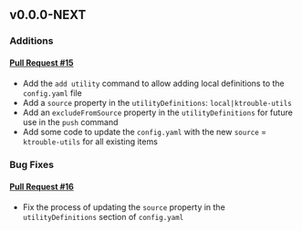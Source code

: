 ## v0.0.0-NEXT

### Additions

#### [Pull Request #15](https://github.com/Maahsome/ktrouble/pull/15)

- Add the `add utility` command to allow adding local definitions to the `config.yaml` file
- Add a `source` property in the `utilityDefinitions`: `local|ktrouble-utils`
- Add an `excludeFromSource` property in the `utilityDefinitions` for future use in the `push` command
- Add some code to update the `config.yaml` with the new `source` = `ktrouble-utils` for all existing items


### Bug Fixes

#### [Pull Request #16](https://github.com/Maahsome/ktrouble/pull/16)

- Fix the process of updating the `source` property in the `utilityDefinitions` section of `config.yaml`


